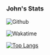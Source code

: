 ### John's Stats

![Github](https://github-readme-stats.vercel.app/api?username=J0hnRjr&count_private=true&show_icons=true&include_all_commits=true&theme=transparent)

![Wakatime](https://github-readme-stats.vercel.app/api/wakatime?username=j0hnRjr&layout=compact&theme=algolia)

[![Top Langs](https://github-readme-stats.vercel.app/api/top-langs/?username=j0hnRjr)](https://github.com/anuraghazra/github-readme-stats)

